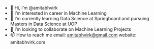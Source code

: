 - 👋 Hi, I’m @amitabhvirk
- 👀 I’m interested in career in Machine Learning
- 🌱 I’m currently learning Data Science at Springboard and pursuing Masters in Data Science at UOP
- 💞️ I’m looking to collaborate on Machine Learning Projects 
- 📫 How to reach me 
       email: amitabhvirk@gmail.com
       website: amitabhvirk.com

<!---
amitabhvirk/amitabhvirk is a ✨ special ✨ repository because its `README.md` (this file) appears on your GitHub profile.
You can click the Preview link to take a look at your changes.
--->
